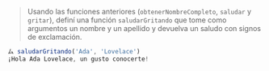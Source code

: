 > Usando las funciones anteriores (`obtenerNombreCompleto`, `saludar` y `gritar`), definí una función `saludarGritando` que tome como argumentos un nombre y un apellido y devuelva un saludo con signos de exclamación.
>
```javascript
ム saludarGritando('Ada', 'Lovelace') 
¡Hola Ada Lovelace, un gusto conocerte!
```